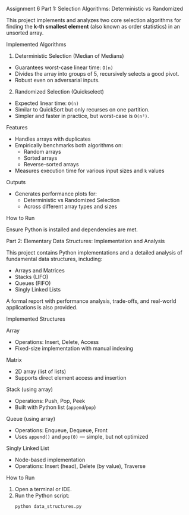 Assignment 6
Part 1: Selection Algorithms: Deterministic vs Randomized

This project implements and analyzes two core selection algorithms for finding the **k-th smallest element** (also known as order statistics) in an unsorted array.

Implemented Algorithms

1. Deterministic Selection (Median of Medians)
- Guarantees worst-case linear time: `O(n)`
- Divides the array into groups of 5, recursively selects a good pivot.
- Robust even on adversarial inputs.

2. Randomized Selection (Quickselect)
- Expected linear time: `O(n)`
- Similar to QuickSort but only recurses on one partition.
- Simpler and faster in practice, but worst-case is `O(n²)`.

Features

- Handles arrays with duplicates
- Empirically benchmarks both algorithms on:
  - Random arrays
  - Sorted arrays
  - Reverse-sorted arrays
- Measures execution time for various input sizes and `k` values

Outputs

- Generates performance plots for:
  - Deterministic vs Randomized Selection
  - Across different array types and sizes

How to Run

Ensure Python is installed and dependencies are met.


Part 2: Elementary Data Structures: Implementation and Analysis

This project contains Python implementations and a detailed analysis of fundamental data structures, including:

- Arrays and Matrices  
- Stacks (LIFO)  
- Queues (FIFO)  
- Singly Linked Lists  

A formal report with performance analysis, trade-offs, and real-world applications is also provided.

Implemented Structures

Array
- Operations: Insert, Delete, Access
- Fixed-size implementation with manual indexing

Matrix
- 2D array (list of lists)
- Supports direct element access and insertion

Stack (using array)
- Operations: Push, Pop, Peek
- Built with Python list (`append`/`pop`)

Queue (using array)
- Operations: Enqueue, Dequeue, Front
- Uses `append()` and `pop(0)` — simple, but not optimized

Singly Linked List
- Node-based implementation
- Operations: Insert (head), Delete (by value), Traverse


How to Run

1. Open a terminal or IDE.
2. Run the Python script:
   ```bash
   python data_structures.py

